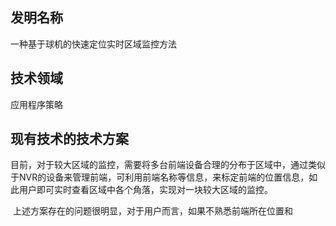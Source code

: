 ## 发明名称

一种基于球机的快速定位实时区域监控方法

## 技术领域

应用程序策略

## 现有技术的技术方案

​	目前，对于较大区域的监控，需要将多台前端设备合理的分布于区域中，通过类似于NVR的设备来管理前端，可利用前端名称等信息，来标定前端的位置信息，如此用户即可实时查看区域中各个角落，实现对一块较大区域的监控。

​	上述方案存在的问题很明显，对于用户而言，如果不熟悉前端所在位置和